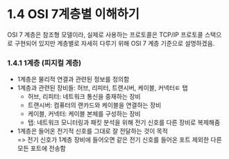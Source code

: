 # 1.4 OSI 7계층별 이해하기

OSI 7 계층은 참조형 모델이라, 실제로 사용하는 프로토콜은 TCP/IP 프로토콜 스택으로 구현되어 있지만 계층별로 자세히 다루기 위해 OSI 7 계층 기준으로 설명하겠음.

### 1.4.1 1계층 (피지컬 계층)

-   1계층은 물리적 연결과 관련된 정보를 정의함
-   1계층과 관련된 장비들: 허브, 리피터, 트랜시버, 케이블, 커넥터ㅌ 탭
    -   허브, 리피터: 네트워크 통신을 중재하는 장비
    -   트랜시버: 컴퓨터의 랜카드와 케이블을 연결하는 장비
    -   케이블, 커넥터: 케이블 본체를 구성하는 장비
    -   탭: 네트워크 모니터링과 패킷 분석을 위해 전기 신호를 다른 장비로 복제해줌
-   1계층은 들어온 전기적 신호를 그대로 잘 전달하는 것이 목적  
    => 전기 신호가 1계층 장비에 들어오면 같은 전기 신호를 들어온 포트 제외한 다른 모든 포트에 전송함
